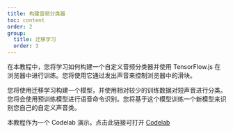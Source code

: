 ```yaml
---
title: 构建音频分类器
toc: content
order: 2
group:
  title: 迁移学习
  order: 3
---
```


在本教程中，您将学习如何构建一个自定义音频分类器并使用 TensorFlow.js 在浏览器中进行训练。您将使用它通过发出声音来控制浏览器中的滑块。

您将使用迁移学习构建一个模型，并使用相对较少的训练数据对短声音进行分类。您将会使用预训练模型进行语音命令识别。您将基于这个模型训练一个新模型来识别您自己的自定义声音类。

本教程作为一个 Codelab 演示。点击此链接可打开 [Codelab](https://codelabs.developers.google.com/codelabs/tensorflowjs-audio-codelab/index.html?hl=zh-cn)
